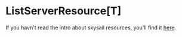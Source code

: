 # ListServerResource\[T\]

If you havn't read the intro about skysail resources, you'll find it [here](/resources.md).

 

